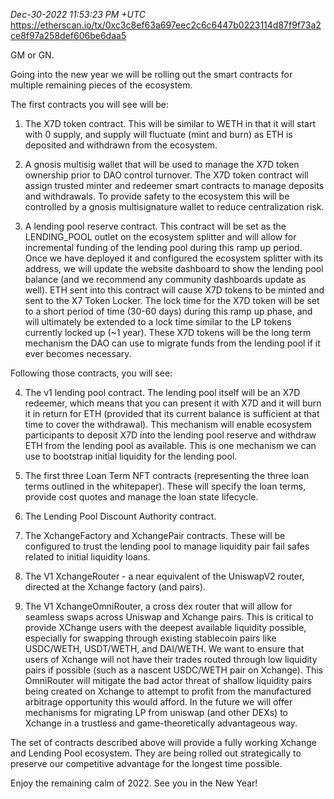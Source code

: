 _Dec-30-2022 11:53:23 PM +UTC_\
https://etherscan.io/tx/0xc3c8ef63a697eec2c6c6447b0223114d87f9f73a2ce8f97a258def606be6daa5

GM or GN.

Going into the new year we will be rolling out the smart contracts for multiple remaining pieces of the ecosystem.

The first contracts you will see will be:

1. The X7D token contract. This will be similar to WETH in that it will start with 0 supply, and supply will fluctuate (mint and burn) as ETH is deposited and withdrawn from the ecosystem.

2. A gnosis multisig wallet that will be used to manage the X7D token ownership prior to DAO control turnover. The X7D token contract will assign trusted minter and redeemer smart contracts to manage deposits and withdrawals. To provide safety to the ecosystem this will be controlled by a gnosis multisignature wallet to reduce centralization risk.

3. A lending pool reserve contract. This contract will be set as the LENDING_POOL outlet on the ecosystem splitter and will allow for incremental funding of the lending pool during this ramp up period. Once we have deployed it and configured the ecosystem splitter with its address, we will update the website dashboard to show the lending pool balance (and we recommend any community dashboards update as well). ETH sent into this contract will cause X7D tokens to be minted and sent to the X7 Token Locker. The lock time for the X7D token will be set to a short period of time (30-60 days) during this ramp up phase, and will ultimately be extended to a lock time similar to the LP tokens currently locked up (~1 year). These X7D tokens will be the long term mechanism the DAO can use to migrate funds from the lending pool if it ever becomes necessary.

Following those contracts, you will see:

4. The v1 lending pool contract. The lending pool itself will be an X7D redeemer, which means that you can present it with X7D and it will burn it in return for ETH (provided that its current balance is sufficient at that time to cover the withdrawal). This mechanism will enable ecosystem participants to deposit X7D into the lending pool reserve and withdraw ETH from the lending pool as available. This is one mechanism we can use to bootstrap initial liquidity for the lending pool.

5. The first three Loan Term NFT contracts (representing the three loan terms outlined in the whitepaper). These will specify the loan terms, provide cost quotes and manage the loan state lifecycle.

6. The Lending Pool Discount Authority contract.

7. The XchangeFactory and XchangePair contracts. These will be configured to trust the lending pool to manage liquidity pair fail safes related to initial liquidity loans.

8. The V1 XchangeRouter - a near equivalent of the UniswapV2 router, directed at the Xchange factory (and pairs).

9. The V1 XchangeOmniRouter, a cross dex router that will allow for seamless swaps across Uniswap and Xchange pairs. This is critical to provide XChange users with the deepest available liquidity possible, especially for swapping through existing stablecoin pairs like USDC/WETH, USDT/WETH, and DAI/WETH. We want to ensure that users of Xchange will not have their trades routed through low liquidity pairs if possible (such as a nascent USDC/WETH pair on Xchange). This OmniRouter will mitigate the bad actor threat of shallow liquidity pairs being created on Xchange to attempt to profit from the manufactured arbitrage opportunity this would afford. In the future we will offer mechanisms for migrating LP from uniswap (and other DEXs) to Xchange in a trustless and game-theoretically advantageous way.

The set of contracts described above will provide a fully working Xchange and Lending Pool ecosystem. They are being rolled out strategically to preserve our competitive advantage for the longest time possible.

Enjoy the remaining calm of 2022. See you in the New Year!
